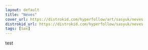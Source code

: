 ```yaml
---
layout: default
title: "Neves"
cover_url: https://distrokid.com/hyperfollow/art/sasyuk/neves
distrokid_url: https://distrokid.com/hyperfollow/sasyuk/neves
tags: [Sax]
---
```


test
